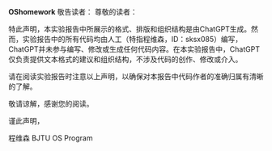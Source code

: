 **OShomework**
敬告读者：
尊敬的读者：

特此声明，本实验报告中所展示的格式、排版和组织结构是由ChatGPT生成。然而，实验报告中的所有代码均由人工（特指程维森，ID：sksx085）编写，ChatGPT并未参与编写、修改或生成任何代码内容。在本实验报告中，ChatGPT仅负责提供文本格式的建议和组织结构，不涉及代码的创作、修改或介入。

请在阅读实验报告时注意以上声明，以确保对本报告中代码作者的准确归属有清晰的了解。

敬请谅解，感谢您的阅读。

谨此声明，

程维森
BJTU OS Program
